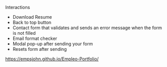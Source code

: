 Interactions

* Download Resume
* Back to top button
* Contact form that validates and sends an error message when the form is not filled
* Email format checker
* Modal pop-up after sending your form
* Resets form after sending


https://empsjohn.github.io/Empleo-Portfolio/
